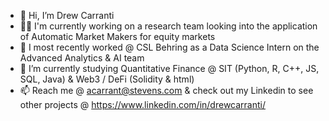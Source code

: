 - 👋 Hi, I’m Drew Carranti
- 👨‍🔬 I'm currently working on a research team looking into the application of Automatic Market Makers for equity markets
- 💼 I most recently worked @ CSL Behring as a Data Science Intern on the Advanced Analytics & AI team
- 🌱 I’m currently studying Quantitative Finance @ SIT (Python, R, C++, JS, SQL, Java) & Web3 / DeFi (Solidity & html)
- 📫 Reach me @ acarrant@stevens.com & check out my Linkedin to see other projects @ https://www.linkedin.com/in/drewcarranti/

<!---
drewcarranti/drewcarranti is a ✨ special ✨ repository because its `README.md` (this file) appears on your GitHub profile.
You can click the Preview link to take a look at your changes.
--->
